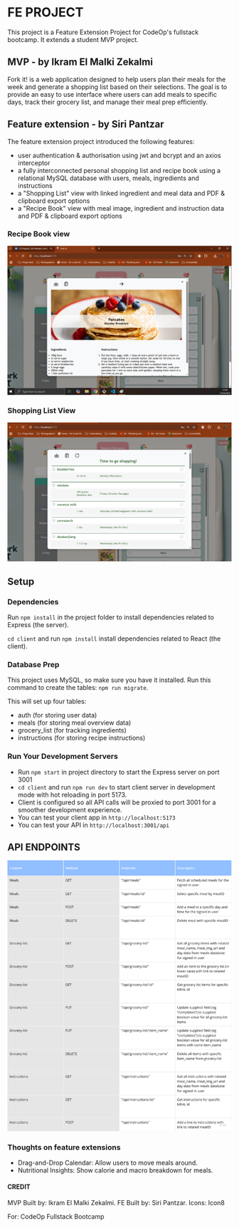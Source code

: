 # FE PROJECT

This project is a Feature Extension Project for CodeOp's fullstack bootcamp. It extends a student MVP project.

## MVP - by Ikram El Malki Zekalmi

Fork it! is a web application designed to help users plan their meals for the week and generate a shopping list based on their selections. The goal is to provide an easy to use interface where users can add meals to specific days, track their grocery list, and manage their meal prep efficiently.

## Feature extension - by Siri Pantzar

The feature extension project introduced the following features:

- user authentication & authorisation using jwt and bcrypt and an axios interceptor
- a fully interconnected personal shopping list and recipe book using a relational MySQL database with users, meals, ingredients and instructions
- a "Shopping List" view with linked ingredient and meal data and PDF & clipboard export options
- a "Recipe Book" view with meal image, ingredient and instruction data and PDF & clipboard export options

### Recipe Book view

![Recipe book modal with an image, a white overlay with Pancakes - Monday Breakfast, ingredients and instructions](image-4.png)

### Shopping List View

![Shopping List modal with export icons on top, and a list of ingredients including amounts, days and recipes](image-2.png)

## Setup

### Dependencies

Run `npm install` in the project folder to install dependencies related to Express (the server).

`cd client` and run `npm install` install dependencies related to React (the client).

### Database Prep

This project uses MySQL, so make sure you have it installed. Run this command to create the tables: `npm run migrate`.

This will set up four tables:

- auth (for storing user data)
- meals (for storing meal overview data)
- grocery_list (for tracking ingredients)
- instructions (for storing recipe instructions)

### Run Your Development Servers

- Run `npm start` in project directory to start the Express server on port 3001
- `cd client` and run `npm run dev` to start client server in development mode with hot reloading in port 5173.
- Client is configured so all API calls will be proxied to port 3001 for a smoother development experience.
- You can test your client app in `http://localhost:5173`
- You can test your API in `http://localhost:3001/api`

## API ENDPOINTS
![api endpoint table](image-1.png)

### Thoughts on feature extensions

- Drag-and-Drop Calendar: Allow users to move meals around.
- Nutritional Insights: Show calorie and macro breakdown for meals.

#### CREDIT

MVP Built by: Ikram El Malki Zekalmi.
FE Built by: Siri Pantzar.
Icons: Icon8

For: CodeOp Fullstack Bootcamp
